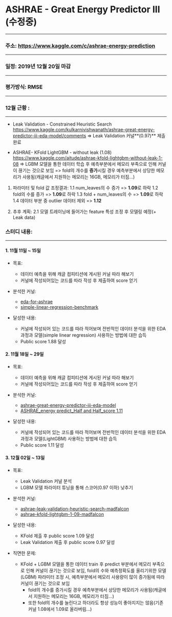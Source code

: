 # ASHRAE - Great Energy Predictor III (수정중)
---
### 주소: https://www.kaggle.com/c/ashrae-energy-prediction 
---
### 일정: 2019년 12월 20일 마감
---
### 평가방식: RMSE
---
### 12월 근황 :
---
- Leak Validation - Constrained Heuristic Search 
 https://www.kaggle.com/kulkarnivishwanath/ashrae-great-energy-predictor-iii-eda-model/comments
	=> Leak Validation  커널**(0.97)** 제출 완료

- ASHRAE- KFold LightGBM - without leak (1.08)
https://www.kaggle.com/aitude/ashrae-kfold-lightgbm-without-leak-1-08
=> LGBM 모델을 통한 데이터 학습 후 예측부분에서 메모리 부족으로 인해 커널이 끊기는 것으로 보임
	=> fold의 개수를 **증가**시킬 경우 예측부분에서 상당한 메모리가 사용됨(캐글에서 지원하는 메모리는 16GB, 메모리가 터짐...)

1. 파라미터 및 fold 값 조정결과: 
	1.1 num_leaves의 수 증가 => **1.09**로 하락
	1.2 fold의 수를 증가 => **1.09**로 하락
	1.3 fold + num_leaves의 수 => **1.09**로 하락	
	1.4 데이터 부분 중 outlier 데이터 제외 => **1.12**

2. 추후 계획:
	2.1 모델 트레이닝에 들어가는 feature 특성 조정 후 모델링 예정(+ Leak data) 


### 스터디 내용:
---
#### 1. 11월 11일 ~ 15일
 - 목표:
	- 데이터 예측을 위해 캐글 컴피티션에 게시된 커널 따라 해보기
	- 커널에 작성되어있는 코드를 따라 작성 후 제출하여 score 얻기

 - 분석한 커널:
	- [eda-for-ashrae](https://github.com/madfalc0n/kaggle_project/blob/master/great_energy_predict/notebook/20191114/EDA_or_Model%20apply.ipynb)
	- [simple-linear-regression-benchmark](https://github.com/madfalc0n/kaggle_project/blob/master/great_energy_predict/notebook/20191112/Simple%20Linear%20Regression%20Benchmark.ipynb)

 - 달성한 내용:
	- 커널에 작성되어 있는 코드를 따라 적어보며 전반적인 데이터 분석을 위한 EDA 과정과 모델(simple linear regression) 사용하는 방법에 대한 습득
	- Public score 1.88 달성

#### 2. 11월 18일 ~ 29일
 - 목표:
	- 데이터 예측을 위해 캐글 컴피티션에 게시된 커널 따라 해보기
	- 커널에 작성되어있는 코드를 따라 작성 후 제출하여 score 얻기

 - 분석한 커널:
	- [ashrae-great-energy-predictor-iii-eda-model](https://github.com/madfalc0n/kaggle_project/blob/master/great_energy_predict/notebook/20191120/ASHRAE%20-%20Great%20Energy%20Predictor%20III-%20EDA%26Model_2.ipynb)
	- [ASHRAE_energy predict_Half and Half_score 1.11](https://github.com/madfalc0n/kaggle_project/blob/master/great_energy_predict/notebook/20191209/ASHRAE_energy%20predict_Half%20and%20Half_score%201.11.ipynb)

 - 달성한 내용:
	- 커널에 작성되어 있는 코드를 따라 적어보며 전반적인 데이터 분석을 위한 EDA 과정과 모델(LightGBM) 사용하는 방법에 대한 습득
	- Public score 1.11 달성

#### 3. 12월 02일 ~ 13일
 - 목표:
	- Leak Validation 커널 분석
	- LGBM 모델 파라미터 튜닝을 통해 스코어(0.97 이하) 낮추기

 - 분석한 커널:
	- [ashrae-leak-validation-heuristic-search-madfalcon](https://github.com/madfalc0n/kaggle_project/blob/master/great_energy_predict/notebook/20191213/ashrae-leak-validation-heuristic-search-madfalcon.ipynb)
	- [ashrae-kfold-lightgbm-1-09-madfalcon](https://github.com/madfalc0n/kaggle_project/blob/master/great_energy_predict/notebook/20191213/ashrae-kfold-lightgbm-1-09-madfalcon.ipynb)

 - 달성한 내용:
	- KFold 제출 후 public score 1.09 달성
	- Leak Validation 제출 후 public score 0.97 달성

 - 직면한 문제:
	- KFold + LGBM 모델을 통한 데이터 train 후 predict 부분에서 메모리 부족으로 인해 커널이 끊기는 것으로 보임, fold의 수와 예측정확도를 올리기위한 모델(LGBM) 파라미터 조정 시, 예측부분에서 메모리 사용량이 많이 증가됨에 따라 커널이 끊기는 것으로 보임
		- fold의 개수를 증가시킬 경우 예측부분에서 상당한 메모리가 사용됨(캐글에서 지원하는 메모리는 16GB, 메모리가 터짐...)
		- 또한 fold의 개수를 늘린다고 하더라도 항상 성능이 좋아지지는 않음(기존 커널 1.08에서 1.09로 올라버림...)